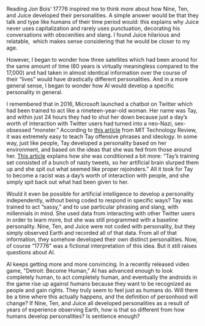 Reading Jon Bois’ 17776 inspired me to think more about how Nine, Ten, and Juice developed their personalities. A simple answer would be that they talk and type like humans of their time period would: this explains why Juice never uses capitalization and rarely uses punctuation, decorating his conversations with obscenities and slang. I found Juice hilarious and relatable,  which makes sense considering that he would be closer to my age. 

However, I began to wonder how three satellites which had been around for the same amount of time (60 years is virtually meaningless compared to the 17,000) and had taken in almost identical information over the course of their “lives” would have drastically different personalities. And in a more general sense, I began to wonder how AI would develop a specific personality in general.

I remembered that in 2016, Microsoft launched a chatbot on Twitter which had been trained to act like a nineteen-year-old woman. Her name was Tay, and within just 24 hours they had to shut her down because just a day’s worth of interaction with Twitter users had turned into a neo-Nazi, sex-obsessed “monster.” According to [this article](https://www.technologyreview.com/s/610634/microsofts-neo-nazi-sexbot-was-a-great-lesson-for-makers-of-ai-assistants/) from MIT Technology Review, it was extremely easy to teach Tay offensive phrases and ideology. In some way, just like people, Tay developed a personality based on her environment, and based on the ideas that she was fed from those around her. [This article](https://www.technologyreview.com/s/601111/why-microsoft-accidentally-unleashed-a-neo-nazi-sexbot/) explains how she was conditioned a bit more: “Tay’s training set consisted of a bunch of nasty tweets, so her artificial brain slurped them up and she spit out what seemed like proper rejoinders.” All it took for Tay to become a racist was a day’s worth of interaction with people, and she simply spit back out what had been given to her.

Would it even be possible for artificial intelligence to develop a personality independently, without being coded to respond in specific ways? Tay was trained to act “sassy,” and to use particular phrasing and slang, with millennials in mind. She used data from interacting with other Twitter users in order to learn more, but she was still programmed with a baseline personality. Nine, Ten, and Juice were not coded with personality, but they simply observed Earth and recorded all of that data. From all of that information, they somehow developed their own distinct personalities. Now, of course “17776” was a fictional interpretation of this idea. But it still raises questions about AI. 

AI keeps getting more and more convincing. In a recently released video game, "Detroit: Become Human," AI has advanced enough to look completely human, to act completely human, and eventually the androids in the game rise up against humans because they want to be recognized as people and gain rights. They truly seem to feel just as humans do. Will there be a time where this actually happens, and the definition of personhood will change? If Nine, Ten, and Juice all developed personalities as a result of years of experience observing Earth, how is that so different from how humans develop personalities? Is sentience enough?
